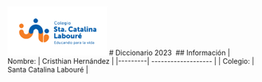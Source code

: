 <img width="200px" src="./img/LogoSCL-01.png" alt="">
# Diccionario 2023
<img width="35%" src="https://play-lh.googleusercontent.com/RslBy1o2NEBYUdRjQtUqLbN-ZM2hpks1mHPMiHMrpAuLqxeBPcFSAjo65nQHbTA53YYn" alt="">
## Información
| Nombre: | Cristhian Hernández |
|---------| ------------------- |
| Colegio: | Santa Catalina Labouré |

